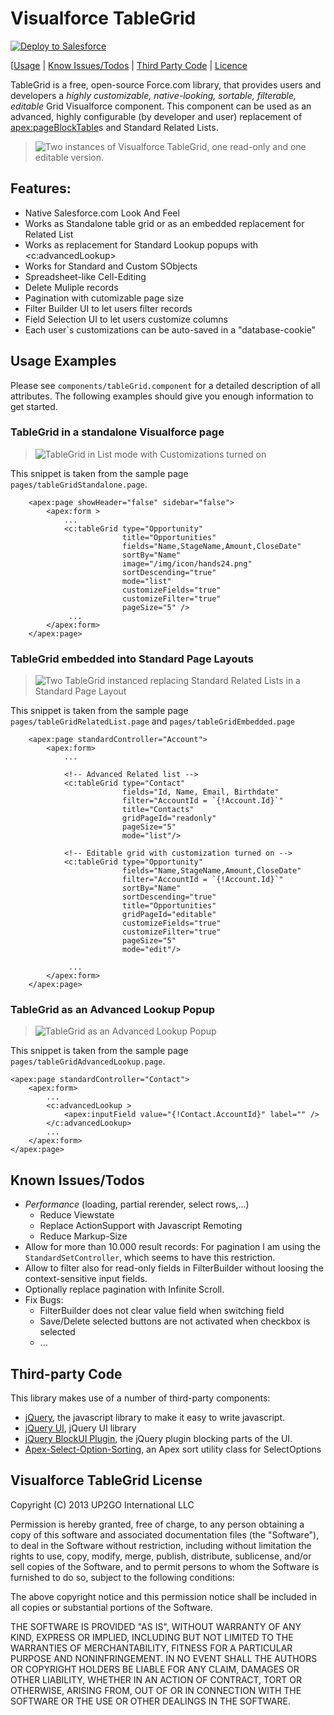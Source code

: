 # Visualforce TableGrid #

<a href="https://githubsfdeploy.herokuapp.com?owner=Up2Go&repo=visualforce-table-grid">
  <img alt="Deploy to Salesforce"
       src="https://raw.githubusercontent.com/afawcett/githubsfdeploy/master/src/main/webapp/resources/img/deploy.png">
</a>

[[Usage](#usage-examples) | [Know Issues/Todos](#known-issuestodos) | [Third Party Code](#third-party-code) | [Licence](#visualforce-tablegrid-license)

TableGrid is a free, open-source Force.com library, that provides users and developers a *highly customizable, native-looking, sortable, filterable, editable* Grid Visualforce component. 
This component can be used as an advanced, highly configurable (by developer and user) replacement of <apex:pageBlockTable>s and Standard Related Lists.

> ![Two instances of Visualforce TableGrid, one read-only and one editable version.](https://raw.github.com/Up2Go/TableGrid/master/resources/grid.png)
 
 
## Features: ##
- Native Salesforce.com Look And Feel
- Works as Standalone table grid or as an embedded replacement for Related List
- Works as replacement for Standard Lookup popups with <c:advancedLookup>
- Works for Standard and Custom SObjects
- Spreadsheet-like Cell-Editing
- Delete Muliple records
- Pagination with cutomizable page size
- Filter Builder UI to let users filter records
- Field Selection UI to let users customize columns 
- Each user`s customizations can be auto-saved in a "database-cookie"


## Usage Examples ##
Please see `components/tableGrid.component` for a detailed description of all attributes. The following examples should give 
you enough information to get started.

### TableGrid in a standalone Visualforce page

> ![TableGrid in List mode with Customizations turned on](https://raw.github.com/Up2Go/TableGrid/master/resources/customizable.png)

This  snippet is taken from the sample page `pages/tableGridStandalone.page`.
 
        <apex:page showHeader="false" sidebar="false"> 
        	<apex:form >
        		...
			    <c:tableGrid type="Opportunity" 
		        			 title="Opportunities"
		                     fields="Name,StageName,Amount,CloseDate" 
		                     sortBy="Name" 
		                     image="/img/icon/hands24.png"
		                     sortDescending="true"
		                     mode="list"
		                     customizeFields="true"
		                     customizeFilter="true"
		                     pageSize="5" />   
		    	 ...
		   	</apex:form>
		</apex:page>
         

### TableGrid embedded into Standard Page Layouts

> ![Two TableGrid instanced replacing Standard Related Lists in a Standard Page Layout](https://raw.github.com/Up2Go/TableGrid/master/resources/tableGrid_embedded.png)

This  snippet is taken from the sample page `pages/tableGridRelatedList.page` and `pages/tableGridEmbedded.page`

		<apex:page standardController="Account"> 
		    <apex:form>
		        ...
		        
		        <!-- Advanced Related list -->
		        <c:tableGrid type="Contact" 
		                     fields="Id, Name, Email, Birthdate" 
		                     filter="AccountId = `{!Account.Id}`"
		                     title="Contacts" 
		                     gridPageId="readonly"
		                     pageSize="5"
		                     mode="list"/>
		             
		        <!-- Editable grid with customization turned on -->        
		        <c:tableGrid type="Opportunity" 
		                     fields="Name,StageName,Amount,CloseDate" 
		                     filter="AccountId = `{!Account.Id}`"
		                     sortBy="Name" 
		                     sortDescending="true"
		                     title="Opportunities" 
		                     gridPageId="editable"
		                     customizeFields="true"
		                     customizeFilter="true"
		                     pageSize="5"
		                     mode="edit"/>  
		                        
		    	 ...
		   	</apex:form>
		</apex:page>


### TableGrid as an Advanced Lookup Popup

> ![TableGrid as an Advanced Lookup Popup](https://raw.github.com/Up2Go/TableGrid/master/resources/advancedLookup.png)

This  snippet is taken from the sample page `pages/tableGridAdvancedLookup.page`.

	<apex:page standardController="Contact">    
	    <apex:form>
	    	...
		    <c:advancedLookup > 
		        <apex:inputField value="{!Contact.AccountId}" label="" />
		    </c:advancedLookup>
		    ...
		</apex:form>
	</apex:page>
    
 

## Known Issues/Todos ##
- *Performance* (loading, partial rerender, select rows,...)
  - Reduce Viewstate
  - Replace ActionSupport with Javascript Remoting
  - Reduce Markup-Size
- Allow for more than 10.000 result records: For pagination I am using the `StandardSetController`, which seems to have this restriction.
- Allow to filter also for read-only fields in FilterBuilder without loosing the context-sensitive input fields.
- Optionally replace pagination with Infinite Scroll.
- Fix Bugs:
  - FilterBuilder does not clear value field when switching field
  - Save/Delete selected buttons are not activated when checkbox is selected
  - ...


## Third-party Code ##

This library makes use of a number of third-party components:

- [jQuery](http://jquery.com), the javascript library to make it easy to write javascript.
- [jQuery UI](http://jqueryui.com), jQuery UI library
- [jQuery BlockUI Plugin](http://http://jquery.malsup.com/block/), the jQuery plugin blocking parts of the UI.
- [Apex-Select-Option-Sorting](https://github.com/abhinavguptas/Apex-Select-Option-Sorting), an Apex sort utility class for SelectOptions


## Visualforce TableGrid License ##

Copyright (C) 2013 UP2GO International LLC

Permission is hereby granted, free of charge, to any person obtaining a
copy of this software and associated documentation files (the
"Software"), to deal in the Software without restriction, including
without limitation the rights to use, copy, modify, merge, publish,
distribute, sublicense, and/or sell copies of the Software, and to
permit persons to whom the Software is furnished to do so, subject to
the following conditions:

The above copyright notice and this permission notice shall be included
in all copies or substantial portions of the Software.

THE SOFTWARE IS PROVIDED "AS IS", WITHOUT WARRANTY OF ANY KIND, EXPRESS
OR IMPLIED, INCLUDING BUT NOT LIMITED TO THE WARRANTIES OF
MERCHANTABILITY, FITNESS FOR A PARTICULAR PURPOSE AND
NONINFRINGEMENT. IN NO EVENT SHALL THE AUTHORS OR COPYRIGHT HOLDERS BE
LIABLE FOR ANY CLAIM, DAMAGES OR OTHER LIABILITY, WHETHER IN AN ACTION
OF CONTRACT, TORT OR OTHERWISE, ARISING FROM, OUT OF OR IN CONNECTION
WITH THE SOFTWARE OR THE USE OR OTHER DEALINGS IN THE SOFTWARE.

